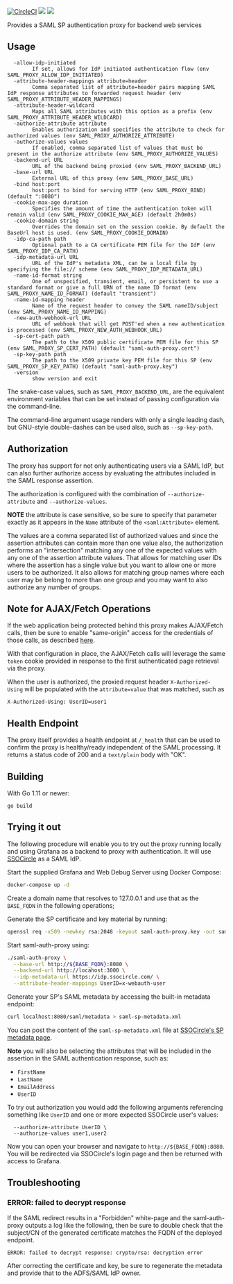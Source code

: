 [![CircleCI](https://circleci.com/gh/itzg/saml-auth-proxy.svg?style=svg)](https://app.circleci.com/pipelines/github/itzg/saml-auth-proxy)
[![](https://img.shields.io/github/release/itzg/saml-auth-proxy.svg?style=flat)](https://github.com/itzg/saml-auth-proxy/releases/latest)
[![](https://img.shields.io/docker/pulls/itzg/saml-auth-proxy.svg?style=flat)](https://hub.docker.com/r/itzg/saml-auth-proxy)

Provides a SAML SP authentication proxy for backend web services

## Usage

```text
  -allow-idp-initiated
        If set, allows for IdP initiated authentication flow (env SAML_PROXY_ALLOW_IDP_INITIATED)
  -attribute-header-mappings attribute=header
        Comma separated list of attribute=header pairs mapping SAML IdP response attributes to forwarded request header (env SAML_PROXY_ATTRIBUTE_HEADER_MAPPINGS)
  -attribute-header-wildcard
        Maps all SAML attributes with this option as a prefix (env SAML_PROXY_ATTRIBUTE_HEADER_WILDCARD)
  -authorize-attribute attribute
        Enables authorization and specifies the attribute to check for authorized values (env SAML_PROXY_AUTHORIZE_ATTRIBUTE)
  -authorize-values values
        If enabled, comma separated list of values that must be present in the authorize attribute (env SAML_PROXY_AUTHORIZE_VALUES)
  -backend-url URL
        URL of the backend being proxied (env SAML_PROXY_BACKEND_URL)
  -base-url URL
        External URL of this proxy (env SAML_PROXY_BASE_URL)
  -bind host:port
        host:port to bind for serving HTTP (env SAML_PROXY_BIND) (default ":8080")
  -cookie-max-age duration
        Specifies the amount of time the authentication token will remain valid (env SAML_PROXY_COOKIE_MAX_AGE) (default 2h0m0s)
  -cookie-domain string
        Overrides the domain set on the session cookie. By default the BaseUrl host is used. (env SAML_PROXY_COOKIE_DOMAIN)
  -idp-ca-path path
        Optional path to a CA certificate PEM file for the IdP (env SAML_PROXY_IDP_CA_PATH)
  -idp-metadata-url URL
        URL of the IdP's metadata XML, can be a local file by specifying the file:// scheme (env SAML_PROXY_IDP_METADATA_URL)
  -name-id-format string
        One of unspecified, transient, email, or persistent to use a standard format or give a full URN of the name ID format (env SAML_PROXY_NAME_ID_FORMAT) (default "transient")
  -name-id-mapping header
        Name of the request header to convey the SAML nameID/subject (env SAML_PROXY_NAME_ID_MAPPING)
  -new-auth-webhook-url URL
        URL of webhook that will get POST'ed when a new authentication is processed (env SAML_PROXY_NEW_AUTH_WEBHOOK_URL)
  -sp-cert-path path
        The path to the X509 public certificate PEM file for this SP (env SAML_PROXY_SP_CERT_PATH) (default "saml-auth-proxy.cert")
  -sp-key-path path
        The path to the X509 private key PEM file for this SP (env SAML_PROXY_SP_KEY_PATH) (default "saml-auth-proxy.key")
  -version
        show version and exit
```

The snake-case values, such as `SAML_PROXY_BACKEND_URL`, are the equivalent environment variables that can be set instead of passing configuration via the command-line. 

The command-line argument usage renders with only a single leading dash, but GNU-style double-dashes can be used also, such as `--sp-key-path`.

## Authorization

The proxy has support for not only authenticating users via a SAML IdP, but can also further authorize access by evaluating the attributes included in the SAML response assertion.

The authorization is configured with the combination of `--authorize-attribute` and `--authorize-values`. 

**NOTE** the attribute is case sensitive, so be sure to specify that parameter exactly as it appears in the `Name` attribute of the `<saml:Attribute>` element.

The values are a comma separated list of authorized values and since the assertion attributes can contain more than one value also, the authorization performs an "intersection" matching any one of the expected values with any one of the assertion attribute values. That allows for matching user IDs where the assertion has a single value but you want to allow one or more users to be authorized. It also allows for matching group names where each user may be belong to more than one group and you may want to also authorize any number of groups.

## Note for AJAX/Fetch Operations

If the web application being protected behind this proxy makes AJAX/Fetch calls, then be sure
to enable "same-origin" access for the credentials of those calls, 
as described [here](https://developer.mozilla.org/en-US/docs/Web/API/Request/credentials).

With that configuration in place, the AJAX/Fetch calls will leverage the same `token` cookie 
provided in response to the first authenticated page retrieval via the proxy.

When the user is authorized, the proxied request header `X-Authorized-Using` will be populated with the `attribute=value` that was matched, such as 

```
X-Authorized-Using: UserID=user1
```

## Health Endpoint

The proxy itself provides a health endpoint at `/_health` that can be used to confirm the proxy is healthy/ready independent of the SAML processing. It returns a status code of 200 and a `text/plain` body with "OK".

## Building

With Go 1.11 or newer:

```
go build
```

## Trying it out

The following procedure will enable you to try out the proxy running locally and using
Grafana as a backend to proxy with authentication. It will use [SSOCircle](https://www.ssocircle.com)
as a SAML IdP.

Start the supplied Grafana and Web Debug Server using Docker Compose:

```bash
docker-compose up -d
```

Create a domain name that resolves to 127.0.0.1 and use that as the `BASE_FQDN` in the following
operations;

Generate the SP certificate and key material by running:

```bash
openssl req -x509 -newkey rsa:2048 -keyout saml-auth-proxy.key -out saml-auth-proxy.cert -days 365 -nodes -subj "/CN=${BASE_FQDN}"
```

Start saml-auth-proxy using:

```bash
./saml-auth-proxy \
  --base-url http://${BASE_FQDN}:8080 \
  --backend-url http://locahost:3000 \
  --idp-metadata-url https://idp.ssocircle.com/ \
  --attribute-header-mappings UserID=x-webauth-user
```

Generate your SP's SAML metadata by accessing the built-in metadata endpoint:

```bash
curl localhost:8080/saml/metadata > saml-sp-metadata.xml
```

You can post the content of the `saml-sp-metadata.xml` file at 
[SSOCircle's SP metadata page](https://idp.ssocircle.com/sso/hos/ManageSPMetadata.jsp).

**Note** you will also be selecting the attributes that will be included in the assertion in the SAML authentication response, such as: 
- `FirstName`
- `LastName`
- `EmailAddress`
- `UserID`

To try out authorization you would add the following arguments referencing something like `UserID` and one or more expected SSOCircle user's values:

```
  --authorize-attribute UserID \
  --authorize-values user1,user2
```

Now you can open your browser and navigate to `http://${BASE_FQDN}:8080`. You will be redirected
via SSOCircle's login page and then be returned with access to Grafana.

## Troubleshooting

### ERROR: failed to decrypt response

If the SAML redirect results in a "Forbidden" white-page and the saml-auth-proxy outputs a log like the following, then be sure to double check that the subject/CN of the generated certificate matches the FQDN of the deployed endpoint.

```
ERROR: failed to decrypt response: crypto/rsa: decryption error
```

After correcting the certificate and key, be sure to regenerate the metadata and provide that to the ADFS/SAML IdP owner.
